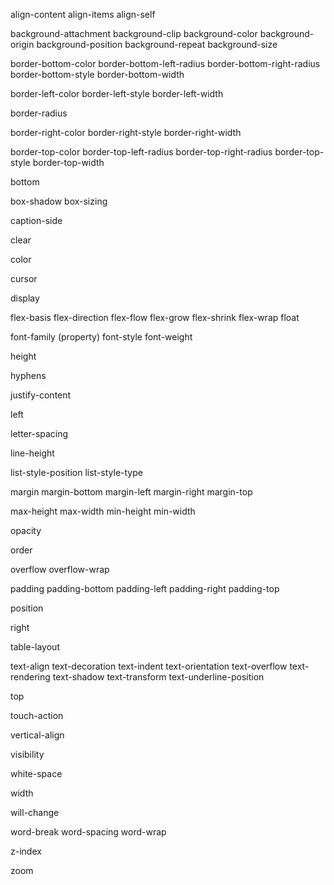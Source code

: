 align-content
align-items
align-self

background-attachment
background-clip
background-color
background-origin
background-position
background-repeat
background-size

border-bottom-color
border-bottom-left-radius
border-bottom-right-radius
border-bottom-style
border-bottom-width

border-left-color
border-left-style
border-left-width

border-radius

border-right-color
border-right-style
border-right-width

border-top-color
border-top-left-radius
border-top-right-radius
border-top-style
border-top-width

bottom

box-shadow
box-sizing

caption-side

clear

color

cursor

display

flex-basis
flex-direction
flex-flow
flex-grow
flex-shrink
flex-wrap
float

font-family (property)
font-style
font-weight

height

hyphens

justify-content

left

letter-spacing

line-height

list-style-position
list-style-type

margin
margin-bottom
margin-left
margin-right
margin-top

max-height
max-width
min-height
min-width

opacity

order

overflow
overflow-wrap

padding
padding-bottom
padding-left
padding-right
padding-top

position

right

table-layout

text-align
text-decoration
text-indent
text-orientation
text-overflow
text-rendering
text-shadow
text-transform
text-underline-position

top

touch-action

vertical-align

visibility

white-space

width

will-change

word-break
word-spacing
word-wrap

z-index

zoom
